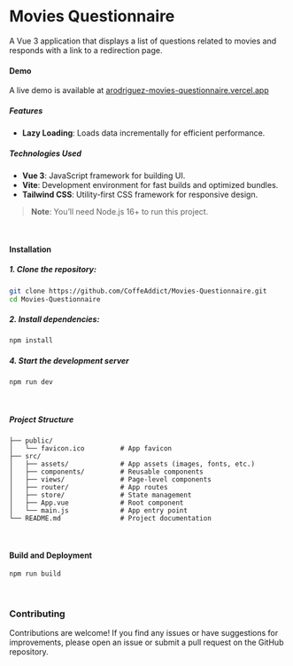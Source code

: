 # Movies Questionnaire

A Vue 3 application that displays a list of questions related to movies and responds with a link to a redirection page.



#### Demo

A live demo is available at [arodriguez-movies-questionnaire.vercel.app](www.arodriguez-movies-questionnaire.vercel.app)


##### Features
- **Lazy Loading**: Loads data incrementally for efficient performance.

##### Technologies Used
- **Vue 3**: JavaScript framework for building UI.
- **Vite**: Development environment for fast builds and optimized bundles.
- **Tailwind CSS**: Utility-first CSS framework for responsive design.

> **Note**: You’ll need Node.js 16+ to run this project.

<br/>

#### Installation

##### 1. Clone the repository:
```bash
git clone https://github.com/CoffeAddict/Movies-Questionnaire.git
cd Movies-Questionnaire
```

##### 2. Install dependencies:
```bash
npm install
```

##### 4. Start the development server
```bash
npm run dev
```
<br/>

##### Project Structure
```
├── public/
│   └── favicon.ico         # App favicon
├── src/
│   ├── assets/             # App assets (images, fonts, etc.)
│   ├── components/         # Reusable components
│   ├── views/              # Page-level components
│   ├── router/             # App routes
│   ├── store/              # State management
│   ├── App.vue             # Root component
│   └── main.js             # App entry point
└── README.md               # Project documentation
```

<br/>

#### Build and Deployment
```bash
npm run build
```

<br/>

### Contributing

Contributions are welcome! If you find any issues or have suggestions for improvements, please open an issue or submit a pull request on the GitHub repository.
